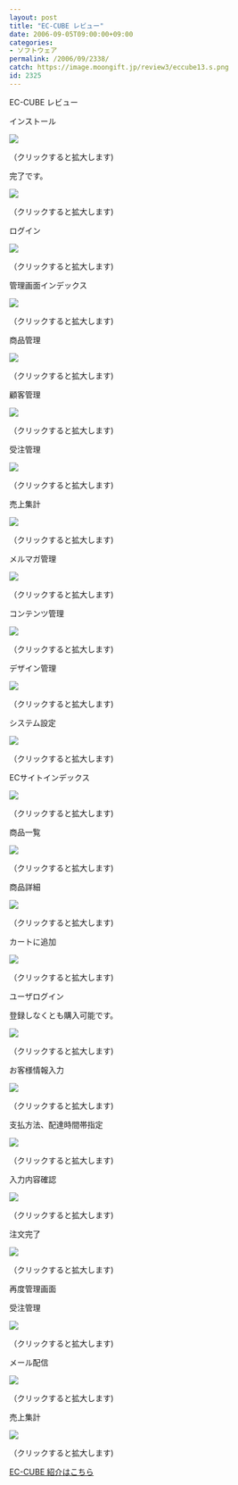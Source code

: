 ```yaml
---
layout: post
title: "EC-CUBE レビュー"
date: 2006-09-05T09:00:00+09:00
categories:
- ソフトウェア
permalink: /2006/09/2338/
catch: https://image.moongift.jp/review3/eccube13.s.png
id: 2325
---
```

EC-CUBE レビュー  
<!--more-->

インストール

  

[![](https://image.moongift.jp/review3/eccube1.s.png)](https://image.moongift.jp/review3/eccube1.png)  
  
（クリックすると拡大します)

  

完了です。

  

[![](https://image.moongift.jp/review3/eccube2.s.png)](https://image.moongift.jp/review3/eccube2.png)  
  
（クリックすると拡大します)

  

ログイン

  

[![](https://image.moongift.jp/review3/eccube3.s.png)](https://image.moongift.jp/review3/eccube3.png)  
  
（クリックすると拡大します)

  

管理画面インデックス

  

[![](https://image.moongift.jp/review3/eccube4.s.png)](https://image.moongift.jp/review3/eccube4.png)  
  
（クリックすると拡大します)

  

商品管理

  

[![](https://image.moongift.jp/review3/eccube5.s.png)](https://image.moongift.jp/review3/eccube5.png)  
  
（クリックすると拡大します)

  

顧客管理

  

[![](https://image.moongift.jp/review3/eccube6.s.png)](https://image.moongift.jp/review3/eccube6.png)  
  
（クリックすると拡大します)

  

受注管理

  

[![](https://image.moongift.jp/review3/eccube7.s.png)](https://image.moongift.jp/review3/eccube7.png)  
  
（クリックすると拡大します)

  

売上集計

  

[![](https://image.moongift.jp/review3/eccube8.s.png)](https://image.moongift.jp/review3/eccube8.png)  
  
（クリックすると拡大します)

  

メルマガ管理

  

[![](https://image.moongift.jp/review3/eccube9.s.png)](https://image.moongift.jp/review3/eccube9.png)  
  
（クリックすると拡大します)

  

コンテンツ管理

  

[![](https://image.moongift.jp/review3/eccube10.s.png)](https://image.moongift.jp/review3/eccube10.png)  
  
（クリックすると拡大します)

  

デザイン管理

  

[![](https://image.moongift.jp/review3/eccube11.s.png)](https://image.moongift.jp/review3/eccube11.png)  
  
（クリックすると拡大します)

  

システム設定

  

[![](https://image.moongift.jp/review3/eccube12.s.png)](https://image.moongift.jp/review3/eccube12.png)  
  
（クリックすると拡大します)

  

ECサイトインデックス

  

[![](https://image.moongift.jp/review3/eccube13.s.png)](https://image.moongift.jp/review3/eccube13.png)  
  
（クリックすると拡大します)

  

商品一覧

  

[![](https://image.moongift.jp/review3/eccube14.s.png)](https://image.moongift.jp/review3/eccube14.png)  
  
（クリックすると拡大します)

  

商品詳細

  

[![](https://image.moongift.jp/review3/eccube15.s.png)](https://image.moongift.jp/review3/eccube15.png)  
  
（クリックすると拡大します)

  

カートに追加

  

[![](https://image.moongift.jp/review3/eccube16.s.png)](https://image.moongift.jp/review3/eccube16.png)  
  
（クリックすると拡大します)

  

ユーザログイン

  

登録しなくとも購入可能です。

  

[![](https://image.moongift.jp/review3/eccube17.s.png)](https://image.moongift.jp/review3/eccube17.png)  
  
（クリックすると拡大します)

  

お客様情報入力

  

[![](https://image.moongift.jp/review3/eccube18.s.png)](https://image.moongift.jp/review3/eccube18.png)  
  
（クリックすると拡大します)

  

支払方法、配達時間帯指定

  

[![](https://image.moongift.jp/review3/eccube19.s.png)](https://image.moongift.jp/review3/eccube19.png)  
  
（クリックすると拡大します)

  

入力内容確認

  

[![](https://image.moongift.jp/review3/eccube20.s.png)](https://image.moongift.jp/review3/eccube20.png)  
  
（クリックすると拡大します)

  

注文完了

  

[![](https://image.moongift.jp/review3/eccube21.s.png)](https://image.moongift.jp/review3/eccube21.png)  
  
（クリックすると拡大します)

  

再度管理画面

  

受注管理

  

[![](https://image.moongift.jp/review3/eccube22.s.png)](https://image.moongift.jp/review3/eccube22.png)  
  
（クリックすると拡大します)

  

メール配信

  

[![](https://image.moongift.jp/review3/eccube23.s.png)](https://image.moongift.jp/review3/eccube23.png)  
  
（クリックすると拡大します)

  

売上集計

  

[![](https://image.moongift.jp/review3/eccube24.s.png)](https://image.moongift.jp/review3/eccube24.png)  
  
（クリックすると拡大します)

  

[EC-CUBE 紹介はこちら](http://oss.moongift.jp/intro/i-2337.html)

